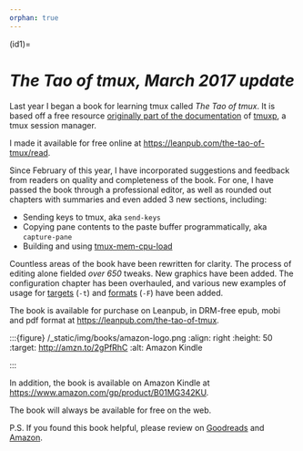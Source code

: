 ```yaml
---
orphan: true
---
```


(id1)=

# _The Tao of tmux, March 2017 update_

Last year I began a book for learning tmux called _The Tao of tmux_. It is based off a free resource
[originally part of the documentation](https://tmuxp.git-pull.com/en/latest/about_tmux.html) of
[tmuxp](https://tmuxp.git-pull.com), a tmux session manager.

I made it available for free online at <https://leanpub.com/the-tao-of-tmux/read>.

Since February of this year, I have incorporated suggestions and feedback from readers on quality
and completeness of the book. For one, I have passed the book through a professional editor, as well
as rounded out chapters with summaries and even added 3 new sections, including:

- Sending keys to tmux, aka `send-keys`
- Copying pane contents to the paste buffer programmatically, aka `capture-pane`
- Building and using [tmux-mem-cpu-load](https://github.com/thewtex/tmux-mem-cpu-load)

Countless areas of the book have been rewritten for clarity. The process of editing alone fielded
_over 650_ tweaks. New graphics have been added. The configuration chapter has been overhauled, and
various new examples of usage for [targets](http://man.openbsd.org/OpenBSD-5.9/man1/tmux.1#COMMANDS)
(`-t`) and [formats](http://man.openbsd.org/OpenBSD-5.9/man1/tmux.1#FORMATS) (`-F`) have been added.

The book is available for purchase on Leanpub, in DRM-free epub, mobi and pdf format at
<https://leanpub.com/the-tao-of-tmux>.

:::{figure} /\_static/img/books/amazon-logo.png :align: right :height: 50 :target:
http://amzn.to/2gPfRhC :alt: Amazon Kindle

:::

In addition, the book is available on Amazon Kindle at
<https://www.amazon.com/gp/product/B01MG342KU>.

The book will always be available for free on the web.

P.S. If you found this book helpful, please review on
[Goodreads](https://www.goodreads.com/book/show/33246223-the-tao-of-tmux) and
[Amazon](https://www.amazon.com/gp/product/B01MG342KU).

